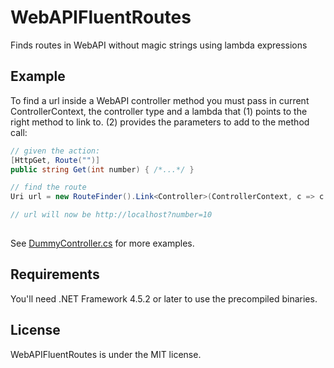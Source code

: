 # WebAPIFluentRoutes
Finds routes in WebAPI without magic strings using lambda expressions 

## Example

To find a url inside a WebAPI controller method you must pass in current ControllerContext, the controller type and a lambda that (1) points to the right method to link to. (2) provides the parameters to add to the method call:

```c#
// given the action:
[HttpGet, Route("")]
public string Get(int number) { /*...*/ }

// find the route
Uri url = new RouteFinder().Link<Controller>(ControllerContext, c => c.Get(10)

// url will now be http://localhost?number=10
				
```

See [DummyController.cs](/source/WebAPIFluentRoutes.WebTest/Controllers/DummyController.cs) for more examples.

<!--## How to

Simply add the Nuget package:

`PM> Install-Package WebAPIFluentRoutes`-->

## Requirements

You'll need .NET Framework 4.5.2 or later to use the precompiled binaries.

## License

WebAPIFluentRoutes is under the MIT license.
